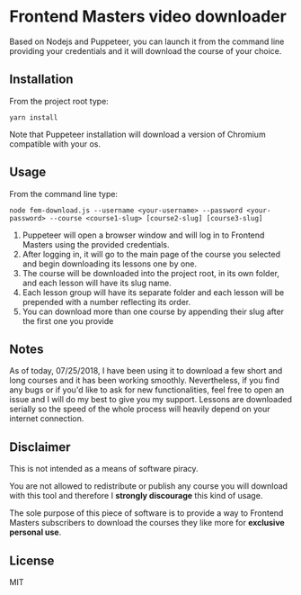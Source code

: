 # Frontend Masters video downloader
Based on Nodejs and Puppeteer, you can launch it from the command line providing your credentials and it will download the course of your choice.

## Installation
From the project root type:
```
yarn install
```
Note that Puppeteer installation will download a version of Chromium compatible with your os.

## Usage
From the command line type:
```
node fem-download.js --username <your-username> --password <your-password> --course <course1-slug> [course2-slug] [course3-slug]
```
1. Puppeteer will open a browser window and will log in to Frontend Masters using the provided credentials.
1. After logging in, it will go to the main page of the course you selected and begin downloading its lessons one by one.
1. The course will be downloaded into the project root, in its own folder, and each lesson will have its slug name.
1. Each lesson group will have its separate folder and each lesson will be prepended with a number reflecting its order.
1. You can download more than one course by appending their slug after the first one you provide

## Notes
As of today, 07/25/2018, I have been using it to download a few short and long courses and it has been working smoothly.
Nevertheless, if you find any bugs or if you'd like to ask for new functionalities, feel free to open an issue and I will do my best to give you my support.
Lessons are downloaded serially so the speed of the whole process will heavily depend on your internet connection.

## Disclaimer
This is not intended as a means of software piracy.

You are not allowed to redistribute or publish any course you will download with this tool and therefore I **strongly discourage**
this kind of usage.

The sole purpose of this piece of software is to provide a way to Frontend Masters subscribers to download the courses they like more for **exclusive personal use**.


## License
MIT

